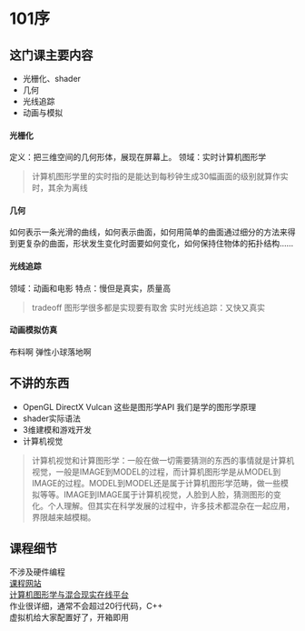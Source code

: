 # 101序
## 这门课主要内容
- 光栅化、shader
- 几何
- 光线追踪
- 动画与模拟

#### 光栅化
定义：把三维空间的几何形体，展现在屏幕上。
领域：实时计算机图形学
> 计算机图形学里的实时指的是能达到每秒钟生成30幅画面的级别就算作实时，其余为离线

#### 几何
如何表示一条光滑的曲线，如何表示曲面，如何用简单的曲面通过细分的方法来得到更复杂的曲面，形状发生变化时面要如何变化，如何保持住物体的拓扑结构……

#### 光线追踪
领域：动画和电影
特点：慢但是真实，质量高
> tradeoff 图形学很多都是实现要有取舍
实时光线追踪：又快又真实

#### 动画模拟仿真
布料啊 弹性小球落地啊

## 不讲的东西
- OpenGL DirectX Vulcan  这些是图形学API  我们是学的图形学原理
- shader实际语法
- 3维建模和游戏开发
- 计算机视觉

> 计算机视觉和计算图形学：一般在做一切需要猜测的东西的事情就是计算机视觉，一般是IMAGE到MODEL的过程，而计算机图形学是从MODEL到IMAGE的过程。MODEL到MODEL还是属于计算机图形学范畴，做一些模拟等等。IMAGE到IMAGE属于计算机视觉，人脸到人脸，猜测图形的变化。个人理解。但其实在科学发展的过程中，许多技术都混杂在一起应用，界限越来越模糊。

## 课程细节
不涉及硬件编程  
[课程网站](https://sites.cs.ucsb.edu/~lingqi/teaching/games101.html)  
[计算机图形学与混合现实在线平台](http://games-cn.org)  
作业很详细，通常不会超过20行代码，C++  
虚拟机给大家配置好了，开箱即用